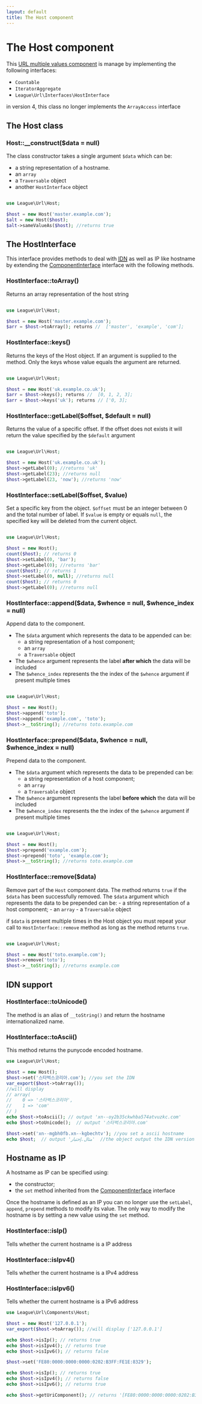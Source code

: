 ```yaml
---
layout: default
title: The Host component
---
```


# The Host component

This [URL multiple values component](/dev-master/component/#complex-components) is manage by implementing the following interfaces:

- `Countable`
- `IteratorAggregate`
- `League\Url\Interfaces\HostInterface`

<p class="message-warning">in version 4, this class no longer implements the <code>ArrayAccess</code> interface</p>

## The Host class

### Host::__construct($data = null)

The class constructor takes a single argument `$data` which can be:

- a string representation of a hostname.
- an `array`
- a `Traversable` object
- another `HostInterface` object

~~~php

use League\Url\Host;

$host = new Host('master.example.com');
$alt = new Host($host);
$alt->sameValueAs($host); //returns true
~~~

## The HostInterface

This interface provides methods to deal with <a href="http://en.wikipedia.org/wiki/Internationalized_domain_name" target="_blank"><abbr title="Internationalized Domain Name">IDN</abbr></a> as well as IP like hostname by extending the [ComponentInterface](/dev-master/component/#the-componentinterface) interface with the following methods.

### HostInterface::toArray()

Returns an array representation of the host string

~~~php

use League\Url\Host;

$host = new Host('master.example.com');
$arr = $host->toArray(); returns //  ['master', 'example', 'com'];
~~~

### HostInterface::keys()

Returns the keys of the Host object. If an argument is supplied to the method. Only the keys whose value equals the argument are returned.

~~~php

use League\Url\Host;

$host = new Host('uk.example.co.uk');
$arr = $host->keys(); returns //  [0, 1, 2, 3];
$arr = $host->keys('uk'); returns // ['0, 3];
~~~

### HostInterface::getLabel($offset, $default = null)

Returns the value of a specific offset. If the offset does not exists it will return the value specified by the `$default` argument

~~~php

use League\Url\Host;

$host = new Host('uk.example.co.uk');
$host->getLabel(0); //returns 'uk'
$host->getLabel(23); //returns null
$host->getLabel(23, 'now'); //returns 'now'
~~~

### HostInterface::setLabel($offset, $value)

Set a specific key from the object. `$offset` must be an integer between 0 and the total number of label. If `$value` is empty or equals `null`, the specified key will be deleted from the current object.

~~~php

use League\Url\Host;

$host = new Host();
count($host); // returns 0
$host->setLabel(0, 'bar');
$host->getLabel(0); //returns 'bar'
count($host); // returns 1
$host->setLabel(0, null); //returns null
count($host); // returns 0
$host->getLabel(0); //returns null
~~~

### HostInterface::append($data, $whence = null, $whence_index = null)

Append data to the component.

- The `$data` argument which represents the data to be appended can be:
    - a string representation of a host component;
    - an `array`
    - a `Traversable` object
- The `$whence` argument represents the label **after which** the data will be included
- The `$whence_index` represents the the index of the `$whence` argument if present multiple times

~~~php

use League\Url\Host;

$host = new Host();
$host->append('toto');
$host->append('example.com', 'toto');
$host->__toString(); //returns toto.example.com
~~~

### HostInterface::prepend($data, $whence = null, $whence_index = null)

Prepend data to the component.

- The `$data` argument which represents the data to be prepended can be:
    - a string representation of a host component;
    - an `array`
    - a `Traversable` object
- The `$whence` argument represents the label **before which** the data will be included
- The `$whence_index` represents the the index of the `$whence` argument if present multiple times

~~~php

use League\Url\Host;

$host = new Host();
$host->prepend('example.com');
$host->prepend('toto', 'example.com');
$host->__toString(); //returns toto.example.com
~~~

### HostInterface::remove($data)

Remove part of the `Host` component data. The method returns `true` if the `$data` has been successfully removed. The `$data` argument which represents the data to be prepended can be:
    - a string representation of a host component;
    - an `array`
    - a `Traversable` object

if `$data` is present multiple times in the Host object you must repeat your call to `HostInterface::remove` method as long as the method returns `true`.

~~~php

use League\Url\Host;

$host = new Host('toto.example.com');
$host->remove('toto');
$host->__toString(); //returns example.com
~~~

## IDN support

### HostInterface::toUnicode()

The method is an alias of `__toString()` and return the hostname internationalized name.

### HostInterface::toAscii()

This method returns the punycode encoded hostname.

~~~php
use League\Url\Host;

$host = new Host();
$host->set('스타벅스코리아.com'); //you set the IDN
var_export($host->toArray());
//will display
// array(
//    0 => '스타벅스코리아',
//    1 => 'com'
// )
echo $host->toAscii(); // output 'xn--oy2b35ckwhba574atvuzkc.com'
echo $host->toUnicode();  // output '스타벅스코리아.com'

$host->set('xn--mgbh0fb.xn--kgbechtv'); //you set a ascii hostname
echo $host;  // output 'مثال.إختبار'  //the object output the IDN version
~~~

## Hostname as IP

A hostname as IP can be specified using:
- the constructor;
- the `set` method inherited from the [ComponentInterface](/dev-master/component/) interface

Once the hostname is defined as an IP you can no longer use the `setLabel`, `append`, `prepend` methods to modify its value. The only way to modify the hostname is by setting a new value using the `set` method.

### HostInterface::isIp()

Tells whether the current hostname is a IP address

### HostInterface::isIpv4()

Tells whether the current hostname is a IPv4 address

### HostInterface::isIpv6()

Tells whether the current hostname is a IPv6 address

~~~php
use League\Url\Components\Host;

$host = new Host('127.0.0.1');
var_export($host->toArray()); //will display ['127.0.0.1']

echo $host->isIp(); // returns true
echo $host->isIpv4(); // returns true
echo $host->isIpv6(); // returns false

$host->set('FE80:0000:0000:0000:0202:B3FF:FE1E:8329');

echo $host->isIp(); // returns true
echo $host->isIpv4(); // returns false
echo $host->isIpv6(); // returns true

echo $host->getUriComponent(); // returns '[FE80:0000:0000:0000:0202:B3FF:FE1E:8329]'
~~~
